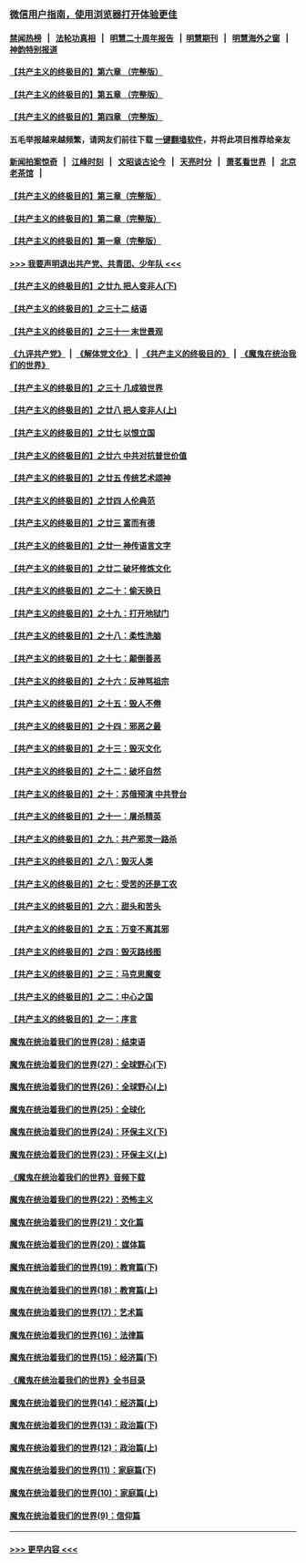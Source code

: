 ### [微信用户指南，使用浏览器打开体验更佳](https://github.com/gfw-breaker/banned-news1/blob/master/indexes/wechat-guide.md?t=0)
#### [禁闻热榜](热点新闻.md?t=0)  &nbsp;&nbsp;|&nbsp;&nbsp; [法轮功真相](https://github.com/gfw-breaker/truth/blob/master/README.md?t=0) &nbsp;&nbsp;|&nbsp;&nbsp; [明慧二十周年报告](https://github.com/gfw-breaker/mh-reports/blob/master/README.md?t=0) &nbsp;&nbsp;|&nbsp;&nbsp;[明慧期刊](https://github.com/gfw-breaker/mh-qikan) &nbsp;&nbsp;|&nbsp;&nbsp; [明慧海外之窗](https://github.com/gfw-breaker/mh-news/blob/master/README.md?t=0) &nbsp;&nbsp;|&nbsp;&nbsp; [神韵特别报道](https://github.com/gfw-breaker/mh-news/blob/master/shenyun.md?t=0)
#### [【共产主义的终极目的】第六章 （完整版）](../pages/nsc422/n11428913.md?t=02060022) 
#### [【共产主义的终极目的】第五章 （完整版）](../pages/nsc422/n11428912.md?t=02060022) 
#### [【共产主义的终极目的】第四章 （完整版）](../pages/nsc422/n11428907.md?t=02060022) 
#### 五毛举报越来越频繁，请网友们前往下载 [一键翻墙软件](https://github.com/gfw-breaker/ssr-accounts)，并将此项目推荐给亲友
#### [新闻拍案惊奇](https://github.com/gfw-breaker/banned-news1/blob/master/pages/link4.md) &nbsp;&nbsp;|&nbsp;&nbsp; [江峰时刻](https://github.com/gfw-breaker/banned-news1/blob/master/pages/link4.md) &nbsp;&nbsp;|&nbsp;&nbsp; [文昭谈古论今](https://github.com/gfw-breaker/banned-news1/blob/master/pages/link4.md) &nbsp;&nbsp;|&nbsp;&nbsp; [天亮时分](https://github.com/gfw-breaker/banned-news1/blob/master/pages/link4.md) &nbsp;&nbsp;|&nbsp;&nbsp; [萧茗看世界](https://github.com/gfw-breaker/banned-news1/blob/master/pages/link4.md) &nbsp;&nbsp;|&nbsp;&nbsp; [北京老茶馆](https://github.com/gfw-breaker/banned-news1/blob/master/pages/link4.md) &nbsp;&nbsp;|&nbsp;&nbsp; 
#### [【共产主义的终极目的】第三章（完整版）](../pages/nsc422/n11428848.md?t=02060022) 
#### [【共产主义的终极目的】第二章（完整版）](../pages/nsc422/n11428831.md?t=02060022) 
#### [【共产主义的终极目的】第一章（完整版）](../pages/nsc422/n11417651.md?t=02060022) 
#### [>>> 我要声明退出共产党、共青团、少年队 <<<](https://github.com/begood0513/goodnews/blob/master/quit/letter.md) 
#### [【共产主义的终极目的】之廿九 把人变非人(下)](../pages/nsc422/n11344140.md?t=02060022) 
#### [【共产主义的终极目的】之三十二 结语](../pages/nsc422/n11360535.md?t=02060022) 
#### [【共产主义的终极目的】之三十一 末世景观](../pages/nsc422/n11351129.md?t=02060022) 
#### [《九评共产党》](https://github.com/begood0513/9ping.md/blob/master/README.md) &nbsp;|&nbsp; [《解体党文化》](../../../../jtdwh.md/blob/master/README.md)  &nbsp;|&nbsp; [《共产主义的终极目的》](../../../../gczydzjmd.md/blob/master/README.md) &nbsp;|&nbsp; [《魔鬼在统治我们的世界》](../../../../mgztzwmdsj.md/blob/master/README.md) 
#### [【共产主义的终极目的】之三十 几成狼世界](../pages/nsc422/n11348280.md?t=02060022) 
#### [【共产主义的终极目的】之廿八 把人变非人(上)](../pages/nsc422/n11340492.md?t=02060022) 
#### [【共产主义的终极目的】之廿七 以恨立国](../pages/nsc422/n11336944.md?t=02060022) 
#### [【共产主义的终极目的】之廿六 中共对抗普世价值](../pages/nsc422/n11324785.md?t=02060022) 
#### [【共产主义的终极目的】之廿五 传统艺术颂神](../pages/nsc422/n11296396.md?t=02060022) 
#### [【共产主义的终极目的】之廿四 人伦典范](../pages/nsc422/n11296397.md?t=02060022) 
#### [【共产主义的终极目的】之廿三 富而有德](../pages/nsc422/n11283598.md?t=02060022) 
#### [【共产主义的终极目的】之廿一 神传语言文字](../pages/nsc422/n11263265.md?t=02060022) 
#### [【共产主义的终极目的】之廿二 破坏修炼文化](../pages/nsc422/n11245728.md?t=02060022) 
#### [【共产主义的终极目的】之二十：偷天换日](../pages/nsc422/n11238846.md?t=02060022) 
#### [【共产主义的终极目的】之十九：打开地狱门](../pages/nsc422/n11206376.md?t=02060022) 
#### [【共产主义的终极目的】之十八：柔性洗脑](../pages/nsc422/n11199994.md?t=02060022) 
#### [【共产主义的终极目的】之十七：颠倒善恶](../pages/nsc422/n11179782.md?t=02060022) 
#### [【共产主义的终极目的】之十六：反神骂祖宗](../pages/nsc422/n11166798.md?t=02060022) 
#### [【共产主义的终极目的】之十五：毁人不倦](../pages/nsc422/n11166792.md?t=02060022) 
#### [【共产主义的终极目的】之十四：邪恶之最](../pages/nsc422/n11150249.md?t=02060022) 
#### [【共产主义的终极目的】之十三：毁灭文化](../pages/nsc422/n11135227.md?t=02060022) 
#### [【共产主义的终极目的】之十二：破坏自然](../pages/nsc422/n11135214.md?t=02060022) 
#### [【共产主义的终极目的】之十：苏俄预演 中共登台](../pages/nsc422/n11118424.md?t=02060022) 
#### [【共产主义的终极目的】之十一：屠杀精英](../pages/nsc422/n11118442.md?t=02060022) 
#### [【共产主义的终极目的】之九：共产邪灵一路杀](../pages/nsc422/n11114139.md?t=02060022) 
#### [【共产主义的终极目的】之八：毁灭人类](../pages/nsc422/n11108503.md?t=02060022) 
#### [【共产主义的终极目的】之七：受苦的还是工农](../pages/nsc422/n11101809.md?t=02060022) 
#### [【共产主义的终极目的】之六：甜头和苦头](../pages/nsc422/n11096971.md?t=02060022) 
#### [【共产主义的终极目的】之五：万变不离其邪](../pages/nsc422/n11091285.md?t=02060022) 
#### [【共产主义的终极目的】之四：毁灭路线图](../pages/nsc422/n11086284.md?t=02060022) 
#### [【共产主义的终极目的】之三：马克思魔变](../pages/nsc422/n11061941.md?t=02060022) 
#### [【共产主义的终极目的】之二：中心之国](../pages/nsc422/n11047728.md?t=02060022) 
#### [【共产主义的终极目的】之一：序言](../pages/nsc422/n11086077.md?t=02060022) 
#### [魔鬼在统治着我们的世界(28)：结束语](../pages/nsc422/n10936246.md?t=02060022) 
#### [魔鬼在统治着我们的世界(27)：全球野心(下)](../pages/nsc422/n10928319.md?t=02060022) 
#### [魔鬼在统治着我们的世界(26)：全球野心(上)](../pages/nsc422/n10900318.md?t=02060022) 
#### [魔鬼在统治着我们的世界(25)：全球化](../pages/nsc422/n10788205.md?t=02060022) 
#### [魔鬼在统治着我们的世界(24)：环保主义(下)](../pages/nsc422/n10695307.md?t=02060022) 
#### [魔鬼在统治着我们的世界(23)：环保主义(上)](../pages/nsc422/n10688613.md?t=02060022) 
#### [《魔鬼在统治着我们的世界》音频下载](../pages/nsc422/n10635553.md?t=02060022) 
#### [魔鬼在统治着我们的世界(22)：恐怖主义](../pages/nsc422/n10614727.md?t=02060022) 
#### [魔鬼在统治着我们的世界(21)：文化篇](../pages/nsc422/n10597706.md?t=02060022) 
#### [魔鬼在统治着我们的世界(20)：媒体篇](../pages/nsc422/n10586579.md?t=02060022) 
#### [魔鬼在统治着我们的世界(19)：教育篇(下)](../pages/nsc422/n10564808.md?t=02060022) 
#### [魔鬼在统治着我们的世界(18)：教育篇(上)](../pages/nsc422/n10526970.md?t=02060022) 
#### [魔鬼在统治着我们的世界(17)：艺术篇](../pages/nsc422/n10499093.md?t=02060022) 
#### [魔鬼在统治着我们的世界(16)：法律篇](../pages/nsc422/n10485969.md?t=02060022) 
#### [魔鬼在统治着我们的世界(15)：经济篇(下)](../pages/nsc422/n10469975.md?t=02060022) 
#### [《魔鬼在统治着我们的世界》全书目录](../pages/nsc422/n10464261.md?t=02060022) 
#### [魔鬼在统治着我们的世界(14)：经济篇(上)](../pages/nsc422/n10457370.md?t=02060022) 
#### [魔鬼在统治着我们的世界(13)：政治篇(下)](../pages/nsc422/n10448270.md?t=02060022) 
#### [魔鬼在统治着我们的世界(12)：政治篇(上)](../pages/nsc422/n10444576.md?t=02060022) 
#### [魔鬼在统治着我们的世界(11)：家庭篇(下)](../pages/nsc422/n10440961.md?t=02060022) 
#### [魔鬼在统治着我们的世界(10)：家庭篇(上)](../pages/nsc422/n10435448.md?t=02060022) 
#### [魔鬼在统治着我们的世界(9)：信仰篇](../pages/nsc422/n10432159.md?t=02060022) 

----
#### [ >>> 更早内容 <<< ](../indexes/nsc422-earlier.md)
